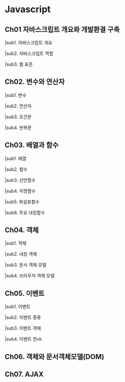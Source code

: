 # Javascript

## **Ch01 자바스크립트 개요롸 개발환결 구축**  
|sub1. 자바스크립트 개요

|sub2. 자바스크립트 역할

|sub3. 웹 표준

## **Ch02. 변수와 연산자**  
|sub1. 변수

|sub2. 연산자

|sub3. 조건문

|sub4. 반복문

## **Ch03. 배열과 함수**    
|sub1. 배열

|sub2. 함수

|sub3. 선언함수

|sub4. 익명함수

|sub5. 화살표함수

|sub6. 주요 내장함수

## **Ch04. 객체**  
|sub1. 객체

|sub2. 내장 객체

|sub3. 문서 객체 모델

|sub4. 브라우저 객체 모델

## **Ch05. 이벤트** 
|sub1. 이벤트

|sub2. 이벤트 종류

|sub3. 이벤트 객체

|sub4. 이벤트 전vk

## **Ch06. 객체와 문서객체모델(DOM)**  
## **Ch07. AJAX**  
